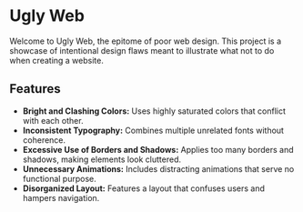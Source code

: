 # Ugly Web

Welcome to Ugly Web, the epitome of poor web design. This project is a showcase of intentional design flaws meant to illustrate what not to do when creating a website.

## Features

- **Bright and Clashing Colors:** Uses highly saturated colors that conflict with each other.
- **Inconsistent Typography:** Combines multiple unrelated fonts without coherence.
- **Excessive Use of Borders and Shadows:** Applies too many borders and shadows, making elements look cluttered.
- **Unnecessary Animations:** Includes distracting animations that serve no functional purpose.
- **Disorganized Layout:** Features a layout that confuses users and hampers navigation.
